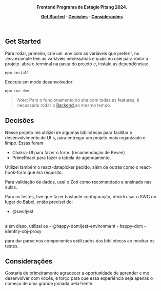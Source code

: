 
<p align="center"><strong>Frontend Programa de Estágio Pitang 2024.</strong></p>

<p align="center">
  <a href="#get-started"><strong>Get Started</strong></a> ·
  <a href="#decisões"><strong>Decisões</strong></a> ·
  <a href="#deployment"><strong>Considerações</strong></a>
</p>

<br/>

## Get Started

Para rodar, primeiro, crie um .env com as variáveis que preferir,
no .env.example tem as variáveis necessárias e quais eu usei para rodar o projeto.
abra o terminal na pasta do projeto e,
Instale as dependências:

```shell
npm install
```

Execute em modo desenvolvedor:

```shell
npm run dev
```

> _Note_: Para o funcionamento do site com todas as features, é necessário rodar o <a href="https://github.com/GuPoroca/projeto-pitang-backend" target="_blank"> Backend </a> ao mesmo tempo.

## Decisões

Nesse projeto me utilizei de algumas bibliotecas para facilitar o desenvolvimento de UI's, para entregar
um projeto mais organizado e limpo. Essas foram
- Chakra-UI para fazer o form. (recomendação de Keven)
- PrimeReact para fazer a tabela de agendamento.

Utilizei também o react-datepicker pedido, além de outras como o react-hook-form que era requisito.

Para validação de dados, usei o Zod como recomendado e ensinado nas aulas.

Para os testes, tive que fazer bastante configuração, decidi usar o SWC no lugar do Babel, então precisei do: 
- @swc/jest
</br>
além disso, utilizei os
- @happy-dom/jest-environment
- happy-dom
- identity-obj-proxy

para dar parse nos componentes estilizados das bibliotecas ao mockar os testes.

## Considerações

Gostaria de primeiramente agradecer a oportunidade de aprender e me desenvolver com vocês, e torço para que
essa experiência seja apenas o começo de uma grande jornada pela frente.